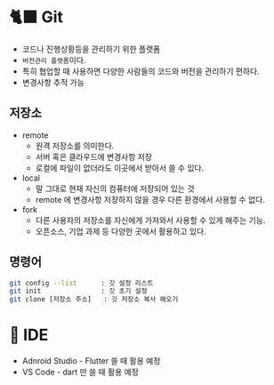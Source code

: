 # 🐈‍⬛ Git

- 코드나 진행상황등을 관리하기 위한 플랫폼
- `버전관리 플랫폼`이다.
- 특히 협업할 때 사용하면 다양한 사람들의 코드와 버전을 관리하기 편하다.
- 변경사항 추적 가능

## 저장소

- remote
    - 원격 저장소를 의미한다.
    - 서버 혹은 클라우드에 변경사항 저장
    - 로컬에 파일이 없더라도 이곳에서 받아서 쓸 수 있다.
- local
    - 말 그대로 현재 자신의 컴퓨터에 저장되어 있는 것
    - remote 에 변경사항 저장하지 않을 경우 다른 환경에서 사용할 수 없다.
- fork
    - 다른 사용자의 저장소를 자신에게 가져와서 사용할 수 있게 해주는 기능.
    - 오픈소스, 기업 과제 등 다양한 곳에서 활용하고 있다.

## 명령어

```bash
git config --list      : 깃 설정 리스트
git init               : 깃 초기 설정
git clone [저장소 주소]   : 깃 저장소 복사 해오기
```

# 📝 IDE

- Adnroid Studio - Flutter 쓸 때 활용 예정
- VS Code - dart 만 쓸 때 활용 예정